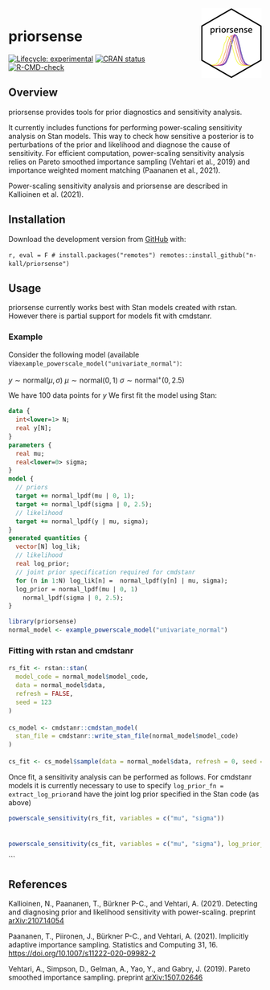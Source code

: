 
<!-- README.md is generated from README.Rmd. Please edit that file -->
<img src='man/figures/logo.png' align="right" height="139" />

# priorsense

<!-- badges: start -->
[![Lifecycle: experimental](https://img.shields.io/badge/lifecycle-experimental-orange.svg)](https://www.tidyverse.org/lifecycle/#experimental) [![CRAN status](https://www.r-pkg.org/badges/version/priorsense)](https://CRAN.R-project.org/package=priorsense) [![R-CMD-check](https://github.com/n-kall/priorsense/workflows/R-CMD-check/badge.svg)](https://github.com/n-kall/priorsense/actions) <!-- badges: end -->

## Overview

priorsense provides tools for prior diagnostics and sensitivity analysis.

It currently includes functions for performing power-scaling sensitivity analysis on Stan models. This way to check how sensitive a posterior is to perturbations of the prior and likelihood and diagnose the cause of sensitivity. For efficient computation, power-scaling sensitivity analysis relies on Pareto smoothed importance sampling (Vehtari et al., 2019) and importance weighted moment matching (Paananen et al., 2021).

Power-scaling sensitivity analysis and priorsense are described in Kallioinen et al. (2021).

## Installation

Download the development version from [GitHub](https://github.com/) with:

`r, eval = F # install.packages("remotes") remotes::install_github("n-kall/priorsense")`

## Usage

priorsense currently works best with Stan models created with rstan. However there is partial support for models fit with cmdstanr.

### Example

Consider the following model (available via`example_powerscale_model("univariate_normal")`:

*y* ∼ normal(*μ*, *σ*)
*μ* ∼ normal(0, 1)
*σ* ∼ normal<sup>+</sup>(0, 2.5)

We have 100 data points for *y* We first fit the model using Stan:

``` stan
data {
  int<lower=1> N;
  real y[N];
}
parameters {
  real mu;
  real<lower=0> sigma;
}
model {
  // priors
  target += normal_lpdf(mu | 0, 1);
  target += normal_lpdf(sigma | 0, 2.5);
  // likelihood
  target += normal_lpdf(y | mu, sigma);
}
generated quantities {
  vector[N] log_lik;
  // likelihood
  real log_prior;
  // joint prior specification required for cmdstanr
  for (n in 1:N) log_lik[n] =  normal_lpdf(y[n] | mu, sigma);
  log_prior = normal_lpdf(mu | 0, 1)
    normal_lpdf(sigma | 0, 2.5);
}
```

``` r
library(priorsense)
normal_model <- example_powerscale_model("univariate_normal")
```

### Fitting with rstan and cmdstanr

``` r
rs_fit <- rstan::stan(
  model_code = normal_model$model_code,
  data = normal_model$data,
  refresh = FALSE,
  seed = 123
)

cs_model <- cmdstanr::cmdstan_model(
  stan_file = cmdstanr::write_stan_file(normal_model$model_code)
)

cs_fit <- cs_model$sample(data = normal_model$data, refresh = 0, seed = 123) 
```

Once fit, a sensitivity analysis can be performed as follows. For cmdstanr models it is currently necessary to use to specify `log_prior_fn = extract_log_prior`and have the joint log prior specified in the Stan code (as above)

``` r
powerscale_sensitivity(rs_fit, variables = c("mu", "sigma"))


powerscale_sensitivity(cs_fit, variables = c("mu", "sigma"), log_prior_fn = extract_log_prior)
```

\`\`\`

## References

Kallioinen, N., Paananen, T., Bürkner P-C., and Vehtari, A. (2021). Detecting and diagnosing prior and likelihood sensitivity with power-scaling. preprint [arXiv:2107.14054](https://arxiv.org/abs/2107.14054)

Paananen, T., Piironen, J., Bürkner P-C., and Vehtari, A. (2021). Implicitly adaptive importance sampling. Statistics and Computing 31, 16. <https://doi.org/10.1007/s11222-020-09982-2>

Vehtari, A., Simpson, D., Gelman, A., Yao, Y., and Gabry, J. (2019). Pareto smoothed importance sampling. preprint [arXiv:1507.02646](https://arxiv.org/abs/1507.02646)
